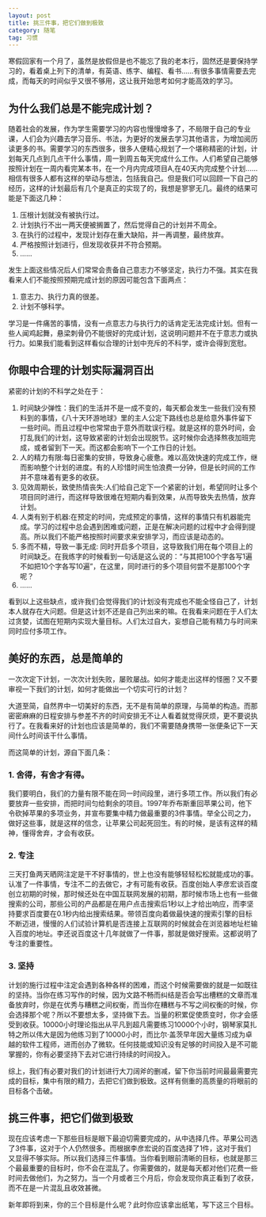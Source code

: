 ```yaml
---
layout: post
title: 挑三件事，把它们做到极致 
category: 随笔
tag: 习惯 
---
```


寒假回家有一个月了，虽然是放假但是也不能忘了我的老本行，固然还是要保持学习的，看着桌上列下的清单，有英语、练字、编程、看书......有很多事情需要去完成，而每天的时间似乎又很不够用，这让我开始思考如何才能高效的学习。

## 为什么我们总是不能完成计划？

随着社会的发展，作为学生需要学习的内容也慢慢增多了，不局限于自己的专业课，人们会为兴趣去学习音乐、书法，为更好的发展去学习其他语言，为增加阅历读更多的书。需要学习的东西很多，很多人便精心规划了一个堪称精密的计划，计划每天几点到几点干什么事情，周一到周五每天完成什么工作。人们希望自己能够按照计划在一周内看完某本书，在一个月内完成项目A,在40天内完成整个计划......相信有很多人都有这样的举动与想法，包括我自己。但是我们可以回顾一下自己的经历，这样的计划最后有几个是真正的实现了的，我想是寥寥无几。最终的结果可能是下面这几种：

1. 压根计划就没有被执行过。
2. 计划执行不出一两天便被搁置了，然后觉得自己的计划并不周全。
3. 在执行的过程中，发现计划存在重大缺陷，并一再调整，最终放弃。
4. 严格按照计划进行，但发现收获并不符合预期。
5. ......

发生上面这些情况后人们常常会责备自己意志力不够坚定，执行力不强。其实在我看来人们不能按照预期完成计划的原因可能包含下面两点：

1. 意志力、执行力真的很差。
2. 计划不够科学。

学习是一件痛苦的事情，没有一点意志力与执行力的话肯定无法完成计划。但有一些人闻鸡起舞，悬梁刺骨仍不能很好的完成计划，这说明问题并不在于意志力或执行力。如果我们能看到这样看似合理的计划中充斥的不科学，或许会得到宽慰。

## 你眼中合理的计划实际漏洞百出

紧密的计划的不科学之处在于：

1. 时间缺少弹性：我们的生活并不是一成不变的，每天都会发生一些我们没有预料到的事情，《八十天环游地球》里的主人公定下路线也总是给意外事件留下一些时间。而且过程中也常常由于意外而耽误行程。就是这样的意外时间，会打乱我们的计划，这导致紧密的计划会出现脱节。这时候你会选择熬夜加班完成，或者留到下一天。而这都会影响下一个工作日的计划。
2. 人的精力有限:每日密集的安排，导致身心疲惫。难以高效快速的完成工作，继而影响整个计划的进度。有的人珍惜时间生怕浪费一分钟，但是长时间的工作并不意味着有更多的收获。
3. 见效周期长，致使热情丧失:人们给自己定下一个紧密的计划，希望同时让多个项目同时进行，而这样导致很难在短期内看到效果，从而导致失去热情，放弃计划。
4. 人类有别于机器:在预定的时间，完成预定的事情，这样的事情只有机器能完成。学习的过程中总会遇到困难或问题，正是在解决问题的过程中才会得到提高。所以我们不能严格按照时间要求来安排学习，而应该是动态的。
5. 多而不精，导致一事无成: 同时开启多个项目，这导致我们用在每个项目上的时间缺乏。在我练字的时候看到一句话是这么说的：“与其把100个字各写1遍不如把10个字各写10遍”，在这里，同时进行的多个项目何尝不是那100个字呢？
6. ......

看到以上这些缺点，或许我们会觉得我们的计划没有完成也不能全怪自己了，计划本人就存在大问题。但是这计划不还是自己列出来的嘛。在我看来问题在于人们太过贪婪，试图在短期内实现大量目标。人们太过自大，妄想自己能有精力与时间来同时应付多项工作。

## 美好的东西，总是简单的

一次次定下计划，一次次计划失败，屡败屡战。如何才能走出这样的怪圈？又不要审视一下我们的计划，如何才能做出一个切实可行的计划？

大道至简，自然界中一切美好的东西，无不是有简单的原理，与简单的构造。而那密密麻麻的日程安排与参差不齐的时间安排无不让人看着就觉得厌烦，更不要说执行了。在我看来好的计划也应该是简单的，我们不需要随身携带一张便条记下一天间什么时间该干什么事情。

而这简单的计划，源自下面几条：

### 1. 舍得，有舍才有得。

我们要明白，我们的力量有限不能在同一时间段里，进行多项工作。所以我们有必要放弃一些安排，而把时间匀给剩余的项目。1997年乔布斯重回苹果公司，他下令砍掉苹果的多项业务，并宣布要集中精力做最重要的3件事情。举全公司之力，做好这些事，就是这样的信念，让苹果公司起死回生。有的时候，是该有这样的精神，懂得舍弃，才会有收获。

### 2. 专注

三天打鱼两天晒网注定是干不好事情的，世上也没有能够轻轻松松就能成功的事。认准了一件事情，专注不二的去做它，才有可能有收获。百度创始人李彦宏谈百度创立初期的时候，那时候还处在中国互联网发展的初期，那时候市场上也有一些做搜索的公司，那些公司的产品都是在用户点击搜索后1秒以上才给出响应，而李坚持要求百度要在0.1秒内给出搜索结果。带领百度向着做最快速的搜索引擎的目标不断迈进，慢慢的人们试验计算机是否连接上互联网的时候就会在浏览器地址栏输入百度的地址。李还说百度这十几年就做了一件事，那就是做好搜索。这都说明了专注的重要性。

### 3. 坚持

计划的施行过程中注定会遇到各种各样的困难，而这个时候需要做的就是一如既往的坚持。当你在练习写作的时候，因为文路不畅而纠结是否会写出槽糕的文章而准备放弃时，你是在优秀与糟糕之间权衡，而当你在糟糕与不写之间权衡的时候，你会选择那个呢？所以不要想太多，坚持做下去。当量的积累促使质变时，你才会感受到收获。10000小时理论指出从平凡到超凡需要练习10000个小时，钢琴家莫扎特之所以伟大是因为他练习到了10000小时，而比尔·盖茨早年因大量练习成为卓越的软件工程师，进而创办了微软。任何技能或知识没有足够的时间投入是不可能掌握的，你有必要坚持下去对它进行持续的时间投入。

综上，我们有必要对我们的计划进行大刀阔斧的删减，留下你当前时间最最需要完成的目标，集中有限的精力，去把它们做到极致。这样有侧重的高质量的将眼前的目标各个击破。

## 挑三件事，把它们做到极致

现在应该考虑一下那些目标是眼下最迫切需要完成的，从中选择几件。苹果公司选了3件事，这对于个人仍然很多。而根据李彦宏说的百度选择了1件，这对于我们又显得不够实际。所以我们选择三件事情。当你看到眼前清晰的目标，也就是那三个最最重要的目标时，你不会在混乱了。你需要做的，就是每天都对他们花费一些时间去做他们，为之努力。当一个月或者三个月后，你会发现你真正看到了收获，而不在是一片混乱且收效甚微。

新年即将到来，你的三个目标是什么呢？此时你应该拿出纸笔，写下这三个目标。
